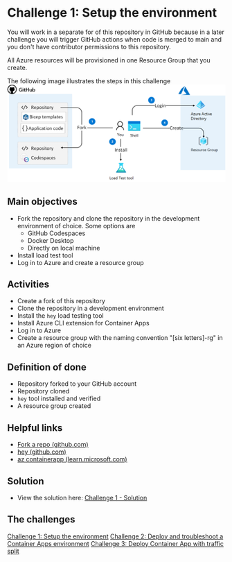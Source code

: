 # Challenge 1: Setup the environment
You will work in a separate for of this repository in GitHub because in a later challenge you will trigger GitHub actions when code is merged to main and you don't have contributor permissions to this repository.

All Azure resources will be provisioned in one Resource Group that you create.

The following image illustrates the steps in this challenge
![](images/challenge-1-overview.png)

## Main objectives
- Fork the repository and clone the repository in the development environment of choice. Some options are
  - GitHub Codespaces
  - Docker Desktop
  - Directly on local machine
- Install load test tool
- Log in to Azure and create a resource group

## Activities

- Create a fork of this repository
- Clone the repository in a development environment
- Install the `hey` load testing tool
- Install Azure CLI extension for Container Apps
- Log in to Azure
- Create a resource group with the naming convention "[six letters]-rg" in an Azure region of choice 

## Definition of done
- Repository forked to your GitHub account
- Repository cloned
- `hey` tool installed and verified
- A resource group created

## Helpful links
- [Fork a repo (github.com)](https://docs.github.com/en/get-started/quickstart/fork-a-repo)
- [hey (github.com)](https://github.com/rakyll/hey)
- [az containerapp (learn.microsoft.com)](https://learn.microsoft.com/en-us/cli/azure/containerapp?view=azure-cli-latest)

## Solution
- View the solution here: [Challenge 1 - Solution](solution1.md)

## The challenges
[Challenge 1: Setup the environment](challenge1.md)
[Challenge 2: Deploy and troubleshoot a Container Apps environment](challenge2.md)
[Challenge 3: Deploy Container App with traffic split](challenge3.md)

